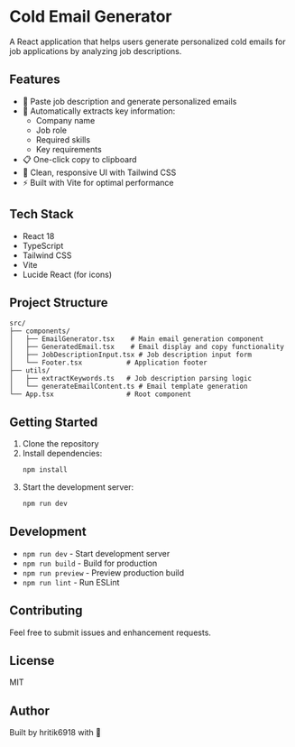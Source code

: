# Cold Email Generator

A React application that helps users generate personalized cold emails for job applications by analyzing job descriptions.

## Features

- 📝 Paste job description and generate personalized emails
- 🎯 Automatically extracts key information:
  - Company name
  - Job role
  - Required skills
  - Key requirements
- 📋 One-click copy to clipboard
- 🎨 Clean, responsive UI with Tailwind CSS
- ⚡ Built with Vite for optimal performance

## Tech Stack

- React 18
- TypeScript
- Tailwind CSS
- Vite
- Lucide React (for icons)

## Project Structure

```
src/
├── components/
│   ├── EmailGenerator.tsx    # Main email generation component
│   ├── GeneratedEmail.tsx    # Email display and copy functionality
│   ├── JobDescriptionInput.tsx # Job description input form
│   └── Footer.tsx           # Application footer
├── utils/
│   ├── extractKeywords.ts   # Job description parsing logic
│   └── generateEmailContent.ts # Email template generation
└── App.tsx                  # Root component
```

## Getting Started

1. Clone the repository
2. Install dependencies:
   ```bash
   npm install
   ```
3. Start the development server:
   ```bash
   npm run dev
   ```

## Development

- `npm run dev` - Start development server
- `npm run build` - Build for production
- `npm run preview` - Preview production build
- `npm run lint` - Run ESLint

## Contributing

Feel free to submit issues and enhancement requests.

## License

MIT

## Author

Built by hritik6918 with 💖